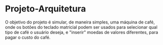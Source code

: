 # Projeto-Arquitetura

O objetivo do projeto é simular, de maneira simples, uma máquina de café, onde os botões do teclado matricial podem ser usados para selecionar qual tipo de café o usuário deseja, e "inserir" moedas de valores diferentes, para pagar o custo do café.
